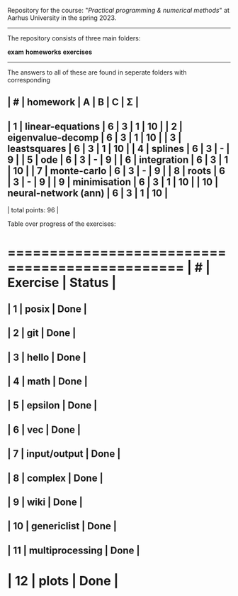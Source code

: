 Repository for the course: "*Practical programming & numerical methods*" at Aarhus University in the spring 2023.

---------------------------------
The repository consists of three main folders: 

**exam**	**homeworks**	**exercises**

---------------------------------

The answers to all of these are found in seperate folders with corresponding 


| #  | homework              | A | B | C | Σ   |
------------------------------------------------
| 1  | linear-equations      | 6 | 3 | 1 | 10  |
| 2  | eigenvalue-decomp     | 6 | 3 | 1 | 10  |
| 3  | leastsquares          | 6 | 3 | 1 | 10  |
| 4  | splines               | 6 | 3 | - |  9  |
| 5  | ode                   | 6 | 3 | - |  9  |
| 6  | integration           | 6 | 3 | 1 | 10  |
| 7  | monte-carlo           | 6 | 3 | - |  9  |
| 8  | roots                 | 6 | 3 | - |  9  |
| 9  | minimisation          | 6 | 3 | 1 | 10  |
| 10 | neural-network (ann)  | 6 | 3 | 1 | 10  |
------------------------------------------------
|                            total points: 96  |



Table over progress of the exercises:

 ===============================================
| #  | Exercise              | Status          |
 ===============================================
| 1  | posix                 |  Done           |
------------------------------------------------
| 2  | git                   |  Done           |
------------------------------------------------
| 3  | hello                 |  Done           |
------------------------------------------------
| 4  | math		     |  Done	       |
------------------------------------------------
| 5  | epsilon               |  Done           |
------------------------------------------------
| 6  | vec                   |  Done           |
------------------------------------------------
| 7  | input/output          |  Done           |
------------------------------------------------
| 8  | complex               |  Done           |
------------------------------------------------
| 9  | wiki                  |  Done           |
------------------------------------------------
| 10 | genericlist	     |  Done           |
------------------------------------------------
| 11 | multiprocessing 	     |  Done           |
------------------------------------------------
| 12 | plots		     |  Done	       |
================================================

